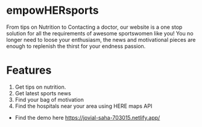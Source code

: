 # empowHERsports
From tips on Nutrition to Contacting a doctor, our website is a one stop solution for all the requirements of awesome sportswomen like you! You no longer need to loose your enthusiasm, the news and motivational pieces are enough to replenish the thirst for your endness passion.

# Features
1. Get tips on nutrition.
2. Get latest sports news
3. Find your bag of motivation
4. Find the hospitals near your area using HERE maps API

- Find the demo here
 https://jovial-saha-703015.netlify.app/
